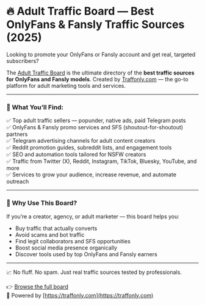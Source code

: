 # 🔥 Adult Traffic Board — Best OnlyFans & Fansly Traffic Sources (2025)

Looking to promote your OnlyFans or Fansly account and get real, targeted subscribers?

The [Adult Traffic Board](https://traffonly.com/adult-traffic-board-en/) is the ultimate directory of the **best traffic sources for OnlyFans and Fansly models**. Created by [Traffonly.com](https://traffonly.com) — the go-to platform for adult marketing tools and services.

---

### 🔎 What You’ll Find:

✅ Top adult traffic sellers — popunder, native ads, paid Telegram posts  
✅ OnlyFans & Fansly promo services and SFS (shoutout-for-shoutout) partners  
✅ Telegram advertising channels for adult content creators  
✅ Reddit promotion guides, subreddit lists, and engagement tools  
✅ SEO and automation tools tailored for NSFW creators  
✅ Traffic from Twitter (X), Reddit, Instagram, TikTok, Bluesky, YouTube, and more  
✅ Services to grow your audience, increase revenue, and automate outreach

---

### 🧠 Why Use This Board?

If you’re a creator, agency, or adult marketer — this board helps you:

- Buy traffic that actually converts  
- Avoid scams and bot traffic  
- Find legit collaborators and SFS opportunities  
- Boost social media presence organically  
- Discover tools used by top OnlyFans and Fansly earners

---

📈 No fluff. No spam. Just real traffic sources tested by professionals.

👉 [Browse the full board](https://traffonly.com/adult-traffic-board-en/)  
🔗 Powered by [https://traffonly.com](https://traffonly.com)
